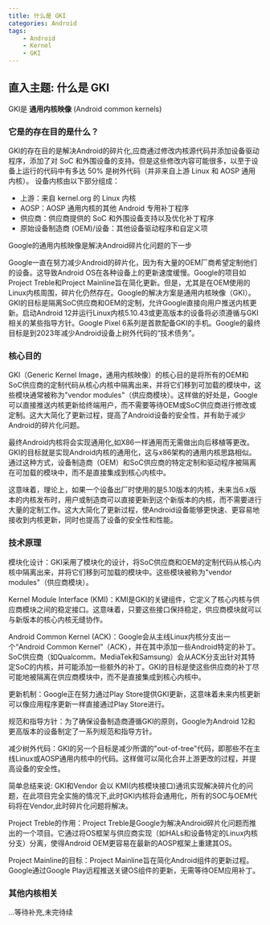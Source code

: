 ```yaml
---
title: 什么是 GKI
categories: Android
tags:
    - Android
    - Kernel
    - GKI
---
```


## 直入主题: 什么是 GKI

GKI是 **通用内核映像** (Android common kernels)

### 它是的存在目的是什么？

GKI的存在目的是解决Android的碎片化,应商通过修改内核源代码并添加设备驱动程序，添加了对 SoC 和外围设备的支持。但是这些修改内容可能很多，以至于设备上运行的代码中有多达 50% 是树外代码（并非来自上游 Linux 和 AOSP 通用内核）。
设备内核由以下部分组成：

- 上游：来自 kernel.org 的 Linux 内核
- AOSP：AOSP 通用内核的其他 Android 专用补丁程序
- 供应商：供应商提供的 SoC 和外围设备支持以及优化补丁程序
- 原始设备制造商 (OEM)/设备：其他设备驱动程序和自定义项

Google的通用内核映像是解决Android碎片化问题的下一步

Google一直在努力减少Android的碎片化，因为有大量的OEM厂商希望定制他们的设备。这导致Android OS在各种设备上的更新速度缓慢。Google的项目如Project Treble和Project Mainline旨在简化更新。但是，尤其是在OEM使用的Linux内核周围，碎片化仍然存在。Google的解决方案是通用内核映像（GKI）。GKI的目标是隔离SoC供应商和OEM的定制，允许Google直接向用户推送内核更新。启动Android 12并运行Linux内核5.10.43或更高版本的设备将必须遵循与GKI相关的某些指导方针。Google Pixel 6系列是首款配备GKI的手机。Google的最终目标是到2023年减少Android设备上树外代码的“技术债务”。

### 核心目的

GKI（Generic Kernel Image，通用内核映像）的核心目的是将所有的OEM和SoC供应商的定制代码从核心内核中隔离出来，并将它们移到可加载的模块中，这些模块通常被称为"vendor modules"（供应商模块）。这样做的好处是，Google可以直接推送内核更新给终端用户，而不需要等待OEM或SoC供应商进行修改或定制。这大大简化了更新过程，提高了Android设备的安全性，并有助于减少Android的碎片化问题。

最终Android内核将会实现通用化,如X86一样通用而无需做出向后移植等更改。
GKI的目标就是实现Android内核的通用化，这与x86架构的通用内核思路相似。通过这种方式，设备制造商（OEM）和SoC供应商的特定定制和驱动程序被隔离在可加载的模块中，而不是直接集成到核心内核中。

这意味着，理论上，如果一个设备出厂时使用的是5.10版本的内核，未来当6.x版本的内核发布时，用户或制造商可以直接更新到这个新版本的内核，而不需要进行大量的定制工作。这大大简化了更新过程，使Android设备能够更快速、更容易地接收到内核更新，同时也提高了设备的安全性和性能。

### 技术原理

模块化设计：GKI采用了模块化的设计，将SoC供应商和OEM的定制代码从核心内核中隔离出来，并将它们移到可加载的模块中。这些模块被称为"vendor modules"（供应商模块）。

Kernel Module Interface (KMI)：KMI是GKI的关键组件，它定义了核心内核与供应商模块之间的稳定接口。这意味着，只要这些接口保持稳定，供应商模块就可以与新版本的核心内核无缝协作。

Android Common Kernel (ACK)：Google会从主线Linux内核分支出一个“Android Common Kernel”（ACK），并在其中添加一些Android特定的补丁。SoC供应商（如Qualcomm、MediaTek和Samsung）会从ACK分支出针对其特定SoC的内核，并可能添加一些额外的补丁。GKI的目标是使这些供应商的补丁尽可能地被隔离在供应商模块中，而不是直接集成到核心内核中。

更新机制：Google正在努力通过Play Store提供GKI更新，这意味着未来内核更新可以像应用程序更新一样直接通过Play Store进行。

规范和指导方针：为了确保设备制造商遵循GKI的原则，Google为Android 12和更高版本的设备制定了一系列规范和指导方针。

减少树外代码：GKI的另一个目标是减少所谓的"out-of-tree"代码，即那些不在主线Linux或AOSP通用内核中的代码。这样做可以简化合并上游更改的过程，并提高设备的安全性。

简单总结来说: GKI和Vendor 会以 KMI(内核模块接口)通讯实现解决碎片化的问题，在此项目完全实施的情况下,此时GKI内核将会通用化，所有的SOC与OEM代码将在Vendor,此时碎片化问题将解决。

Project Treble的作用：Project Treble是Google为解决Android碎片化问题而推出的一个项目。它通过将OS框架与供应商实现（如HALs和设备特定的Linux内核分支）分离，使得Android OEM更容易在最新的AOSP框架上重建其OS。

Project Mainline的目标：Project Mainline旨在简化Android组件的更新过程。Google通过Google Play远程推送关键OS组件的更新，无需等待OEM应用补丁。

### 其他内核相关

...等待补充,未完待续